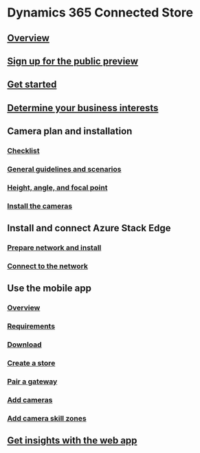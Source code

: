 # Dynamics 365 Connected Store
## [Overview](index.md)
## [Sign up for the public preview](sign-up.md)
## [Get started](get-started.md)
## [Determine your business interests](determine-business-interests.md)
## Camera plan and installation
### [Checklist](camera-placement-checklist.md)
### [General guidelines and scenarios](camera-placement-general.md)
### [Height, angle, and focal point](camera-placement-recommendations.md)
### [Install the cameras](install-cameras.md)
## Install and connect Azure Stack Edge
### [Prepare network and install](ase-install.md)
### [Connect to the network](ase-connect.md)
## Use the mobile app
### [Overview](mobile-app-overview.md)
### [Requirements](mobile-app-requirements.md)
### [Download](mobile-app-download.md)
### [Create a store](mobile-app-create-store.md)
### [Pair a gateway](mobile-app-pair-gateway.md)
### [Add cameras](mobile-app-add-cameras.md)
### [Add camera skill zones](add-camera-skill-zones.md)
## [Get insights with the web app](web-app-get-insights.md)
